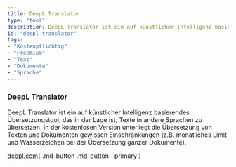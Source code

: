 ```yaml
---
title: DeepL Translator
type: "tool"
description: DeepL Translator ist ein auf künstlicher Intelligenz basierendes Übersetzungstool.
id: "deepl-translator"
tags:
- "Kostenpflichtig"
- "Freemium"
- "Text"
- "Dokumente"
- "Sprache"
---
```


### DeepL Translator

DeepL Translator ist ein auf künstlicher Intelligenz basierendes Übersetzungstool, das in der Lage ist, Texte in andere Sprachen zu übersetzen. In der kostenlosen Version unterliegt die Übersetzung von Texten und Dokumenten gewissen Einschränkungen (z.B. monatliches Limit und Wasserzeichen bei der Übersetzung ganzer Dokumente).

[deepl.com](https://www.deepl.com/translator){ .md-button .md-button--primary } 
